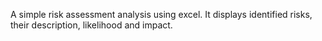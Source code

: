 A simple risk assessment analysis using excel. It displays identified risks, their description, likelihood and impact.
